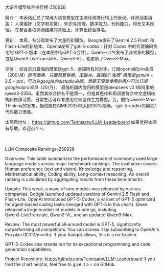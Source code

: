 大语言模型综合排行榜-250928

简介：
本表格汇总了常用大语言模型在主流评测排行榜上的表现。评测范围涵盖：
人类偏好（文字和视觉），知识与推理，数学能力，代码能力，和长文本推理。
在整合各项评测结果的基础上，计算出综合排名。

更新：
本周，各公司发布了大量的新模型。Google发布了Gemini 2.5 Flash 和 Flash-Lite的新版本。Openai发布了gpt-5-codex：针对 Codex 中的代理编码优化的 GPT-5 版本（在本图中与GPT-5合并）。Qwen一口气发布了非常多的模型，包括Qwen3‑LiveTranslate，Qwen3-VL，也更新了Qwen3-Max。

评价：
综合实力最强的模型是gpt-5，远超所有的对手。订阅openai的pro会员（200$/月）即可使用。只要预算够用，无脑冲。
最强的“免费”模型是gemini-2.5-pro，可以在google的aistudio白嫖。想要无限量使用的用户可以订阅google ai pro会员（20$/月）。
最强的国内能用的模型是deepseek v3.1和阿里的qwen3-235b。虽然其综合排名不是第一，但是其思维和用语更符合中文逻辑结构和修辞习惯，日常生活可以考虑用它来当作主力模型。另，期待Qwen3-Max-Thinking的发布，据说能在AIME2025中达到100%准确。
gpt-5-codex的编程/代码能力很强。

本项目地址：
https://github.com/Tennisatw/LLM-Leaderboard
如果觉得本图有帮助，欢迎点个⭐。

<br>

LLM Composite Rankings–250928

Overview:
This table summarizes the performance of commonly used large language models across major benchmark rankings. The evaluation covers: Human preference (text and vision), Knowledge and reasoning, Mathematical ability, Coding ability, Long-context reasoning.
An overall ranking is calculated by aggregating results from these benchmarks.

Update:
This week, a wave of new models was released by various companies. Google launched updated versions of Gemini 2.5 Flash and Flash-Lite. OpenAI introduced GPT-5-Codex, a variant of GPT-5 optimized for agent-based coding tasks (merged with GPT-5 in this chart). Qwen released a large number of models in one go, including Qwen3‑LiveTranslate, Qwen3-VL, and an updated Qwen3-Max.

Review:
The most powerful all-around model is GPT-5, significantly outperforming all competitors. You can access it by subscribing to OpenAI's Pro plan ($200/month). If your budget allows, this is a no-brainer.

GPT-5-Codex also stands out for its exceptional programming and code generation capabilities.

Project Repository:
https://github.com/Tennisatw/LLM-Leaderboard
If you find the chart helpful, feel free to give it a ⭐ on GitHub.
